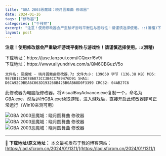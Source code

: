 ```yaml
---
title: "GBA 2003恶魔城：晓月圆舞曲 修改器"
date: 2024-01-16
tags: ["修改器"]
categories: ["手残党"]
excerpt: "注意！使用修改器会严重破坏游戏平衡性与游戏性！请谨慎选择使用。::(滑稽)下载地址：https://juse.lanzoui.com/iCQoxrf6v9i下载地址：https://www.aliyundrive.com/s/QM6CBGuzV5o文件名: 恶魔城 - 晓月圆舞曲修改器.7z 文件大&hellip;"
layout: post
---
```


 <p><strong>注意！使用修改器会严重破坏游戏平衡性与游戏性！请谨慎选择使用。::(滑稽)</strong></p><p>下载地址：https://juse.lanzoui.com/iCQoxrf6v9i<br>下载地址：https://www.aliyundrive.com/s/QM6CBGuzV5o</p><pre><code>文件名: 恶魔城 - 晓月圆舞曲修改器.7z 文件大小: 139650 字节 (136.38 KB) MD5: 9E7EB1EC507B6873CC3B4CC789476D91 SHA1: D6CA92C9BEA6C063D193268B425B0AB68D0F3399 CRC32: 04AB27C6</code></pre><p>此修改器为电脑版修改器，将VisualBoyAdvance.exe复制一个，命名为GBA.exe，然后运行GBA.exe读取游戏，进入游戏后，直接开启此修改器即可正常运行（Win10亲测可用）</p><p><img src="https://lad.sfcrom.cn/wp-content/uploads/2024/01/20240115_65a4cb18c4ebe.jpg" title="恶魔城：晓月圆舞曲 修改器" alt="GBA 2003恶魔城：晓月圆舞曲 修改器"><br><img src="https://lad.sfcrom.cn/wp-content/uploads/2024/01/20240115_65a4cb18df288.jpg" title="恶魔城：晓月圆舞曲 修改器" alt="GBA 2003恶魔城：晓月圆舞曲 修改器"><br><img src="https://lad.sfcrom.cn/wp-content/uploads/2024/01/20240115_65a4cb1938792.jpg" title="恶魔城：晓月圆舞曲 修改器" alt="GBA 2003恶魔城：晓月圆舞曲 修改器"></p> </div> 

---
📖 **下载地址/原文地址：** 本文最初发布于我的博客网站：[https://lad.sfcrom.cn/2024/01/1311/](https://lad.sfcrom.cn/2024/01/1311/)
